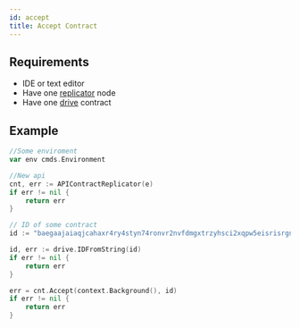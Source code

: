 ```yaml
---
id: accept
title: Accept Contract
---
```


## Requirements

- IDE or text editor
- Have one [replicator](../../roles/replicator.md) node
- Have one [drive](../../built_in_features/drive/overview.md) contract

## Example

```go
//Some enviroment
var env cmds.Environment

//New api
cnt, err := APIContractReplicator(e)
if err != nil {
	return err
}

// ID of some contract
id := "baegaajaiaqjcahaxr4ry4styn74ronvr2nvfdmgxtrzyhsci2xqpw5eisrisrgn5"

id, err := drive.IDFromString(id)
if err != nil {
	return err
}

err = cnt.Accept(context.Background(), id)
if err != nil {
	return err
}
```
